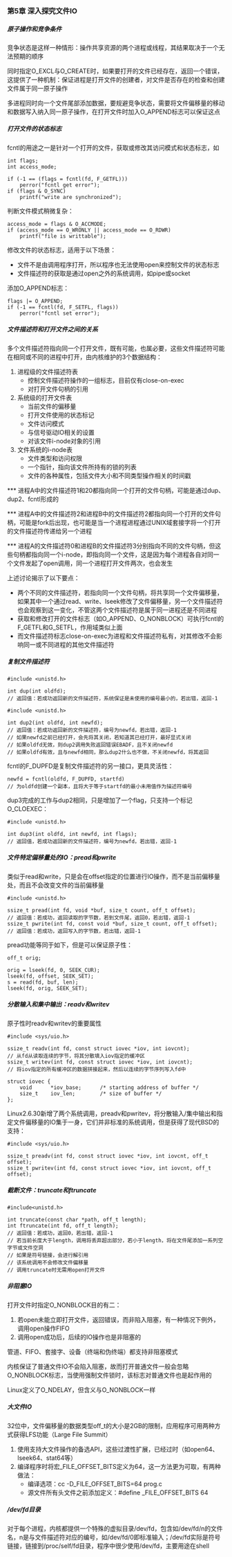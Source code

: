 ### 第5章 深入探究文件IO

##### 原子操作和竞争条件

竞争状态是这样一种情形：操作共享资源的两个进程或线程，其结果取决于一个无法预期的顺序

同时指定O_EXCL与O_CREATE时，如果要打开的文件已经存在，返回一个错误，这提供了一种机制：保证进程是打开文件的创建者，对文件是否存在的检查和创建文件属于同一原子操作

多进程同时向一个文件尾部添加数据，要规避竞争状态，需要将文件偏移量的移动和数据写入纳入同一原子操作，在打开文件时加入O_APPEND标志可以保证这点

##### 打开文件的状态标志

fcntl的用途之一是针对一个打开的文件，获取或修改其访问模式和状态标志，如

```
int flags;
int access_mode;

if (-1 == (flags = fcntl(fd, F_GETFL)))
	perror("fcntl get error");
if (flags & O_SYNC)
	printf("write are synchronized");
```

判断文件模式稍微复杂：

```
access_mode = flags & O_ACCMODE;
if (access_mode == O_WRONLY || access_mode == O_RDWR)
	printf("file is writtable");
```

修改文件的状态标志，适用于以下场景：

* 文件不是由调用程序打开，所以程序也无法使用open来控制文件的状态标志
* 文件描述符的获取是通过open之外的系统调用，如pipe或socket

添加O_APPEND标志：

```
flags |= O_APPEND;
if (-1 == fcntl(fd, F_SETFL, flags))
	perror("fcntl set error");
```

##### 文件描述符和打开文件之间的关系

多个文件描述符指向同一个打开文件，既有可能，也属必要，这些文件描述符可能在相同或不同的进程中打开，由内核维护的3个数据结构：

1. 进程级的文件描述符表
   * 控制文件描述符操作的一组标志，目前仅有close-on-exec
   * 对打开文件句柄的引用
2. 系统级的打开文件表
   * 当前文件的偏移量
   * 打开文件使用的状态标记
   * 文件访问模式
   * 与信号驱动IO相关的设置
   * 对该文件i-node对象的引用
3. 文件系统的i-node表
   * 文件类型和访问权限
   * 一个指针，指向该文件所持有的锁的列表
   * 文件的各种属性，包括文件大小和不同类型操作相关的时间戳

*** 进程A中的文件描述符1和20都指向同一个打开的文件句柄，可能是通过dup、dup2、fcntl形成的

*** 进程A中的文件描述符2和进程B中的文件描述符2都指向同一个打开的文件句柄，可能是fork后出现，也可能是当一个进程进程通过UNIX域套接字将一个打开的文件描述符传递给另一个进程

*** 进程A的文件描述符0和进程B的文件描述符3分别指向不同的文件句柄，但这些句柄都指向同一个i-node，即指向同一个文件，这是因为每个进程各自对同一个文件发起了open调用，同一个进程打开文件两次，也会发生

上述讨论揭示了以下要点：

* 两个不同的文件描述符，若指向同一个文件句柄，将共享同一个文件偏移量，如果其中一个通过read、write、lseek修改了文件偏移量，另一个文件描述符也会观察到这一变化，不管这两个文件描述符是属于同一进程还是不同进程
* 获取和修改打开的文件标志（如O_APPEND、O_NONBLOCK）可执行fcntl的F_GETFL和G_SETFL，作用域类似上面
* 而文件描述符标志close-on-exec为进程和文件描述符私有，对其修改不会影响同一或不同进程的其他文件描述符

##### 复制文件描述符

```
#include <unistd.h>

int dup(int oldfd);
// 返回值：若成功返回新的文件描述符，系统保证是未使用的编号最小的，若出错，返回-1
```

```
#include <unistd.h>

int dup2(int oldfd, int newfd);
// 返回值：若成功返回新的文件描述符，编号为newfd，若出错，返回-1
// 如果newfd之前已经打开，会先将其关闭，若知道其已经打开，最好显式关闭
// 如果oldfd无效，则dup2调用失败返回错误EBADF，且不关闭newfd
// 如果oldfd有效，且与newfd相同，那么dup2什么也不做，不关闭newfd，将其返回
```

fcntl的F_DUPFD是复制文件描述符的另一接口，更具灵活性：

```
newfd = fcntl(oldfd, F_DUPFD, startfd)
// 为oldfd创建一个副本，且将大于等于startfd的最小未用值作为描述符编号
```

dup3完成的工作与dup2相同，只是增加了一个flag，只支持一个标记O_CLOEXEC：

```
#include <unistd.h>

int dup3(int oldfd, int newfd, int flags);
// 返回值，若成功返回新的文件描述符，编号为newfd，若出错，返回-1
```

##### 文件特定偏移量处的IO：pread和pwrite

类似于read和write，只是会在offset指定的位置进行IO操作，而不是当前偏移量处，而且不会改变文件的当前偏移量

```
#include <unistd.h>

ssize_t pread(int fd, void *buf, size_t count, off_t offset);
// 返回值：若成功，返回读取的字节数，若到文件尾，返回0，若出错，返回-1
ssize_t pwrite(int fd, const void *buf, size_t count, off_t offset);
// 返回值：若成功，返回写入的字节数，若出错，返回-1
```

pread功能等同于如下，但是可以保证原子性：

```
off_t orig;

orig = lseek(fd, 0, SEEK_CUR);
lseek(fd, offset, SEEK_SET);
s = read(fd, buf, len);
lseek(fd, orig, SEEK_SET);
```

##### 分散输入和集中输出：readv和writev

原子性时readv和writev的重要属性

```
#include <sys/uio.h>

ssize_t readv(int fd, const struct iovec *iov, int iovcnt);
// 从fd从读取连续的字节，将其分散填入iov指定的缓冲区
ssize_t writev(int fd, const struct iovec *iov, int iovcnt);
// 将iov指定的所有缓冲区的数据拼接起来，然后以连续的字节序列写入fd中

struct iovec {
    void      *iov_base;      /* starting address of buffer */
    size_t    iov_len;        /* size of buffer */
};
```

Linux2.6.30新增了两个系统调用，preadv和pwritev，将分散输入/集中输出和指定文件偏移量的IO集于一身，它们并非标准的系统调用，但是获得了现代BSD的支持：

```
#include <sys/uio.h>

ssize_t preadv(int fd, const struct iovec *iov, int iovcnt, off_t offset);
ssize_t pwritev(int fd, const struct iovec *iov, int iovcnt, off_t offset);
```

##### 截断文件：truncate和ftruncate

```
#include<unistd.h>

int truncate(const char *path, off_t length);
int ftruncate(int fd, off_t length);
// 返回值：若成功，返回0，若出错，返回-1
// 若当前长度大于length，调用将丢弃超出部分，若小于length，将在文件尾添加一系列空字节或文件空洞
// 如果是符号链接，会进行解引用
// 该系统调用不会修改文件偏移量
// 调用truncate时无需用open打开文件
```

##### 非阻塞IO

打开文件时指定O_NONBLOCK目的有二：

1. 若open未能立即打开文件，返回错误，而非陷入阻塞，有一种情况下例外，调用open操作FIFO
2. 调用open成功后，后续的IO操作也是非阻塞的

管道、FIFO、套接字、设备（终端和伪终端）都支持非阻塞模式

内核保证了普通文件IO不会陷入阻塞，故而打开普通文件一般会忽略O_NONBLOCK标志，当使用强制文件锁时，该标志对普通文件也是起作用的

Linux定义了O_NDELAY，但含义与O_NONBLOCK一样

##### 大文件IO

32位中，文件偏移量的数据类型off_t的大小是2GB的限制，应用程序可用两种方式获得LFS功能（Large File Summit）

1. 使用支持大文件操作的备选API，这些过渡性扩展，已经过时（如open64、lseek64、stat64等）
2. 编译程序时将宏_FILE_OFFSET_BITS定义为64，这一方法更为可取，有两种做法：
   * 编译选项：cc -D_FILE_OFFSET_BITS=64 prog.c
   * 源文件所有头文件之前添加定义：#define _FILE_OFFSET_BITS 64

##### /dev/fd目录

对于每个进程，内核都提供一个特殊的虚拟目录/dev/fd，包含如/dev/fd/n的文件名，n是与文件描述符对应的编号，如/dev/fd/0即标准输入；/dev/fd实际是符号链接，链接到/proc/self/fd目录，程序中很少使用/dev/fd，主要用途在shell